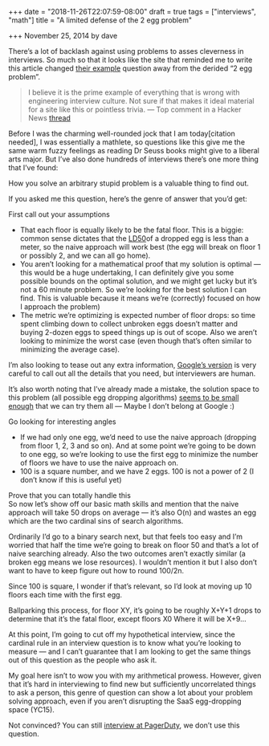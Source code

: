 +++
date = "2018-11-26T22:07:59-08:00"
draft = true
tags = ["interviews", "math"]
title = "A limited defense of the 2 egg problem"

+++
November 25, 2014 by dave

There’s a lot of backlash against using problems to asses cleverness in interviews. So much so that it looks like the site that reminded me to write this article changed [their example](https://www.interviewcake.com/free-weekly-coding-interview-problem-newsletter) question away from the derided “2 egg problem”.

> I believe it is the prime example of everything that is wrong with engineering interview culture. Not sure if that makes it ideal material for a site like this or pointless trivia. — Top comment in a Hacker News [thread](https://news.ycombinator.com/item?id=8565495)

Before I was the charming well-rounded jock that I am today\[citation needed\], I was essentially a mathlete, so questions like this give me the same warm fuzzy feelings as reading Dr Seuss books might give to a liberal arts major. But I’ve also done hundreds of interviews there’s one more thing that I’ve found:

How you solve an arbitrary stupid problem is a valuable thing to find out.

If you asked me this question, here’s the genre of answer that you’d get:

First call out your assumptions

* That each floor is equally likely to be the fatal floor. This is a biggie: common sense dictates that the [LD50](http://en.wikipedia.org/wiki/Median_lethal_dose)of a dropped egg is less than a meter, so the naive approach will work best (the egg will break on floor 1 or possibly 2, and we can all go home).
* You aren’t looking for a mathematical proof that my solution is optimal — this would be a huge undertaking, I can definitely give you some possible bounds on the optimal solution, and we might get lucky but it’s not a 60 minute problem. So we’re looking for the best solution I can find. This is valuable because it means we’re (correctly) focused on how I approach the problem)
* The metric we’re optimizing is expected number of floor drops: so time spent climbing down to collect unbroken eggs doesn’t matter and buying 2-dozen eggs to speed things up is out of scope. Also we aren’t looking to minimize the worst case (even though that’s often similar to minimizing the average case).

I’m also looking to tease out any extra information, [Google’s version](http://classic-puzzles.blogspot.com/2006/12/google-interview-puzzle-2-egg-problem.html) is very careful to call out all the details that you need, but interviewers are human.

It’s also worth noting that I’ve already made a mistake, the solution space to this problem (all possible egg dropping algorithms) [seems to be small enough](http://www.geeksforgeeks.org/dynamic-programming-set-11-egg-dropping-puzzle/) that we can try them all — Maybe I don’t belong at Google :)

Go looking for interesting angles

* If we had only one egg, we’d need to use the naive approach (dropping from floor 1, 2, 3 and so on). And at some point we’re going to be down to one egg, so we’re looking to use the first egg to minimize the number of floors we have to use the naive approach on.
* 100 is a square number, and we have 2 eggs. 100 is not a power of 2 (I don’t know if this is useful yet)

Prove that you can totally handle this  
So now let’s show off our basic math skills and mention that the naive approach will take 50 drops on average — it’s also O(n) and wastes an egg which are the two cardinal sins of search algorithms.

Ordinarily I’d go to a binary search next, but that feels too easy and I’m worried that half the time we’re going to break on floor 50 and that’s a lot of naive searching already. Also the two outcomes aren’t exactly similar (a broken egg means we lose resources). I wouldn’t mention it but I also don’t want to have to keep figure out how to round 100/2n.

Since 100 is square, I wonder if that’s relevant, so I’d look at moving up 10 floors each time with the first egg.

Ballparking this process, for floor XY, it’s going to be roughly X+Y+1 drops to determine that it’s the fatal floor, except floors X0 Where it will be X+9…

At this point, I’m going to cut off my hypothetical interview, since the cardinal rule in an interview question is to know what you’re looking to measure — and I can’t guarantee that I am looking to get the same things out of this question as the people who ask it.

My goal here isn’t to wow you with my arithmetical prowess. However, given that it’s hard in interviewing to find new but sufficiently uncorrelated things to ask a person, this genre of question can show a lot about your problem solving approach, even if you aren’t disrupting the SaaS egg-dropping space (YC15).

Not convinced? You can still [interview at PagerDuty](http://www.pagerduty.com/jobs), we don’t use this question.